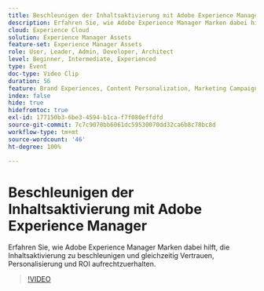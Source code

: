 ```yaml
---
title: Beschleunigen der Inhaltsaktivierung mit Adobe Experience Manager
description: Erfahren Sie, wie Adobe Experience Manager Marken dabei hilft, die Inhaltsaktivierung zu beschleunigen und gleichzeitig Vertrauen, Personalisierung und ROI aufrechtzuerhalten.
cloud: Experience Cloud
solution: Experience Manager Assets
feature-set: Experience Manager Assets
role: User, Leader, Admin, Developer, Architect
level: Beginner, Intermediate, Experienced
type: Event
doc-type: Video Clip
duration: 56
feature: Brand Experiences, Content Personalization, Marketing Campaigns, Multichannel Delivery
index: false
hide: true
hidefromtoc: true
exl-id: 177150b3-6be3-4594-b1ca-f7f080effdfd
source-git-commit: 7c7c9070bb6061dc59530070dd32ca6b8c78bc8d
workflow-type: tm+mt
source-wordcount: '46'
ht-degree: 100%

---
```


# Beschleunigen der Inhaltsaktivierung mit Adobe Experience Manager

Erfahren Sie, wie Adobe Experience Manager Marken dabei hilft, die Inhaltsaktivierung zu beschleunigen und gleichzeitig Vertrauen, Personalisierung und ROI aufrechtzuerhalten.

>[!VIDEO](https://video.tv.adobe.com/v/3459239/?learn=on&enablevpops)
